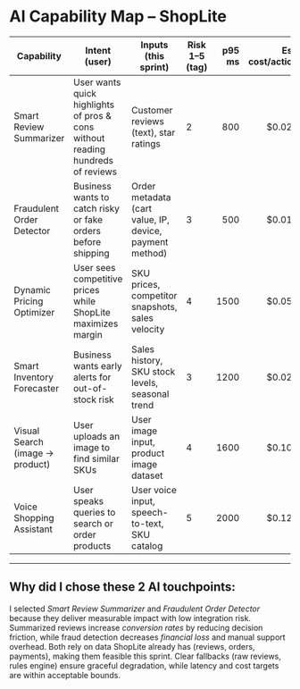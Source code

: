 # AI Capability Map – ShopLite

| Capability | Intent (user) | Inputs (this sprint) | Risk 1–5 (tag) | p95 ms | Est. cost/action | Fallback | Selected |
|------------|---------------|----------------------|----------------|-------:|-----------------:|----------|:--------:|
| Smart Review Summarizer | User wants quick highlights of pros & cons without reading hundreds of reviews | Customer reviews (text), star ratings | 2 | 800 | $0.020 | Show top 3 reviews as-is | ✅ |
| Fraudulent Order Detector | Business wants to catch risky or fake orders before shipping | Order metadata (cart value, IP, device, payment method) | 3 | 500 | $0.015 | Rules-based fraud engine | ✅ |
| Dynamic Pricing Optimizer | User sees competitive prices while ShopLite maximizes margin | SKU prices, competitor snapshots, sales velocity | 4 | 1500 | $0.050 | Static price rules | ❌ |
| Smart Inventory Forecaster | Business wants early alerts for out-of-stock risk | Sales history, SKU stock levels, seasonal trend | 3 | 1200 | $0.025 | Weekly manual forecast | ❌ |
| Visual Search (image → product) | User uploads an image to find similar SKUs | User image input, product image dataset | 4 | 1600 | $0.100 | Ask user to type keywords | ❌ |
| Voice Shopping Assistant | User speaks queries to search or order products | User voice input, speech-to-text, SKU catalog | 5 | 2000 | $0.120 | Standard text search | ❌ |

---

## Why did I chose these 2 AI touchpoints:

I selected *Smart Review Summarizer* and *Fraudulent Order Detector* because they deliver measurable impact with low integration risk. Summarized reviews increase *conversion rates* by reducing decision friction, while fraud detection decreases *financial loss* and manual support overhead. Both rely on data ShopLite already has (reviews, orders, payments), making them feasible this sprint. Clear fallbacks (raw reviews, rules engine) ensure graceful degradation, while latency and cost targets are within acceptable bounds.
